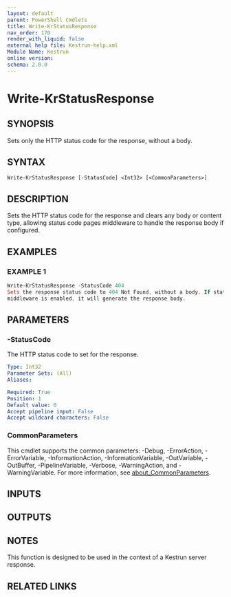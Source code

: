 ```yaml
---
layout: default
parent: PowerShell Cmdlets
title: Write-KrStatusResponse
nav_order: 170
render_with_liquid: false
external help file: Kestrun-help.xml
Module Name: Kestrun
online version:
schema: 2.0.0
---
```


# Write-KrStatusResponse

## SYNOPSIS
Sets only the HTTP status code for the response, without a body.

## SYNTAX

```
Write-KrStatusResponse [-StatusCode] <Int32> [<CommonParameters>]
```

## DESCRIPTION
Sets the HTTP status code for the response and clears any body or content type,
allowing status code pages middleware to handle the response body if configured.

## EXAMPLES

### EXAMPLE 1
```powershell
Write-KrStatusResponse -StatusCode 404
Sets the response status code to 404 Not Found, without a body. If status code pages
middleware is enabled, it will generate the response body.
```

## PARAMETERS

### -StatusCode
The HTTP status code to set for the response.

```yaml
Type: Int32
Parameter Sets: (All)
Aliases:

Required: True
Position: 1
Default value: 0
Accept pipeline input: False
Accept wildcard characters: False
```

### CommonParameters
This cmdlet supports the common parameters: -Debug, -ErrorAction, -ErrorVariable, -InformationAction, -InformationVariable, -OutVariable, -OutBuffer, -PipelineVariable, -Verbose, -WarningAction, and -WarningVariable. For more information, see [about_CommonParameters](http://go.microsoft.com/fwlink/?LinkID=113216).

## INPUTS

## OUTPUTS

## NOTES
This function is designed to be used in the context of a Kestrun server response.

## RELATED LINKS
